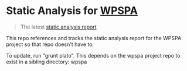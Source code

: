 # Static Analysis for [WPSPA](http://github.com/localnerve/wpspa)

> The latest [static analysis report](http://htmlpreview.github.io/?https://github.com/localnerve/wpspa-report/blob/master/report/index.html "Plato Report")

This repo references and tracks the static analysis report for the WPSPA project so that repo doesn't have to.

To update, run "grunt plato". This depends on the wpspa project repo to exist in a sibling directory:
wpspa